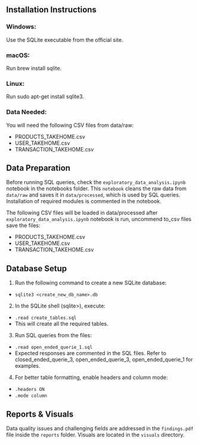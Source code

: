 ## Installation Instructions
### Windows:
Use the SQLite executable from the official site.

### macOS:
Run brew install sqlite.

### Linux:
Run sudo apt-get install sqlite3.

### Data Needed:
You will need the following CSV files from data/raw:

-   PRODUCTS_TAKEHOME.csv
-   USER_TAKEHOME.csv
-   TRANSACTION_TAKEHOME.csv

## Data Preparation
Before running SQL queries, check the `exploratory_data_analysis.ipynb` notebook in the notebooks folder. This `notebook` cleans the raw data from `data/raw` and saves it in `data/processed`, which is used by SQL queries.
Installation of required modules is commented in the notebook.

The following CSV files will be loaded in data/processed after `exploratory_data_analysis.ipynb` notebook is run, uncommend to_csv files save the files:

-   PRODUCTS_TAKEHOME.csv
-   USER_TAKEHOME.csv
-   TRANSACTION_TAKEHOME.csv

## Database Setup
1) Run the following command to create a new SQLite database:
-   `sqlite3 <create_new_db_name>.db`

2) In the SQLite shell (sqlite>), execute:
-   `.read create_tables.sql`
-   This will create all the required tables.

3) Run SQL queries from the files:
-   `.read open_ended_querie_1.sql`
-   Expected responses are commented in the SQL files. Refer to closed_ended_querie_3, open_ended_querie_3, open_ended_querie_1 for examples.

4) For better table formatting, enable headers and column mode:
-   `.headers ON`
-   `.mode column`

## Reports & Visuals
Data quality issues and challenging fields are addressed in the `findings.pdf` file inside the `reports` folder.
Visuals are located in the `visuals` directory.